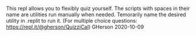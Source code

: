 This repl allows you to flexibly quiz yourself.
The scripts with spaces in their name are utilities run manually when needed.  Temorarily name the desired utility in .replit to run it.
(For multiple choice questions: https://repl.it/@gherson/QuizziCal)
GHerson 2020-10-09


